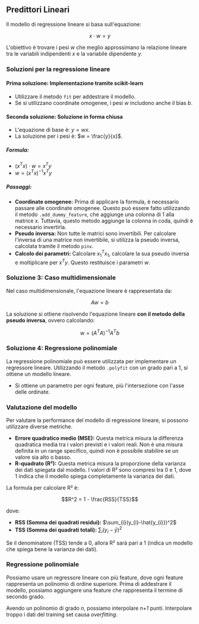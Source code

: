 ## Predittori Lineari

Il modello di regressione lineare si basa sull'equazione:

$$x \cdot w = y$$

L'obiettivo è trovare i pesi $w$ che meglio approssimano la relazione lineare tra le variabili indipendenti $x$ e la variabile dipendente $y$.

### Soluzioni per la regressione lineare

#### Prima soluzione: Implementazione tramite scikit-learn

* Utilizzare il metodo `fit` per addestrare il modello.
* Se si utilizzano coordinate omogenee, i pesi $w$ includono anche il bias $b$.

#### Seconda soluzione: Soluzione in forma chiusa

* L'equazione di base è: $y = wx$.
* La soluzione per i pesi è: $w = \frac{y}{x}$.

##### Formula:

* $(x^T x) \cdot w = x^T y$
* $w = (x^T x)^{-1} x^T y$

##### Passaggi:

- **Coordinate omogenee:** Prima di applicare la formula, è necessario passare alle coordinate omogenee. Questo può essere fatto utilizzando il metodo `.add_dummy_feature`, che aggiunge una colonna di 1 alla matrice $x$. Tuttavia, questo metodo aggiunge la colonna in coda, quindi è necessario invertirla.
- **Pseudo inversa:** Non tutte le matrici sono invertibili. Per calcolare l'inversa di una matrice non invertibile, si utilizza la pseudo inversa, calcolata tramite il metodo `pinv`.
- **Calcolo dei parametri:** Calcolare $x_1^T x_1$, calcolare la sua pseudo inversa e moltiplicare per $x^T y$. Questo restituisce i parametri $w$.

### Soluzione 3: Caso multidimensionale

Nel caso multidimensionale, l'equazione lineare è rappresentata da:

$$Aw = b$$

La soluzione si ottiene risolvendo l'equazione lineare **con il metodo della pseudo inversa**, ovvero calcolando:

$$w = (A^T A)^{-1} A^T b$$

### Soluzione 4: Regressione polinomiale

La regressione polinomiale può essere utilizzata per implementare un regressore lineare. Utilizzando il metodo `.polyfit` con un grado pari a 1, si ottiene un modello lineare.

* Si ottiene un parametro per ogni feature, più l'intersezione con l'asse delle ordinate.

### Valutazione del modello

Per valutare la performance del modello di regressione lineare, si possono utilizzare diverse metriche.

* **Errore quadratico medio (MSE):** Questa metrica misura la differenza quadratica media tra i valori previsti e i valori reali. Non è una misura definita in un range specifico, quindi non è possibile stabilire se un valore sia alto o basso.
* **R-quadrato (R²):** Questa metrica misura la proporzione della varianza dei dati spiegata dal modello. I valori di R² sono compresi tra 0 e 1, dove 1 indica che il modello spiega completamente la varianza dei dati.

La formula per calcolare R² è:

$$R^2 = 1 - \frac{RSS}{TSS}$$

dove:

* **RSS (Somma dei quadrati residui):** $\sum_{i}(y_{i}-\hat{y_{i}})^2$
* **TSS (Somma dei quadrati totali):** $\sum_{i}(y_{i}-\bar{y})^2$

Se il denominatore (TSS) tende a 0, allora R² sarà pari a 1 (indica un modello che spiega bene la varianza dei dati).

### Regressione polinomiale

Possiamo usare un regressore lineare con più feature, dove ogni feature rappresenta un polinomio di ordine superiore. Prima di addestrare il modello, possiamo aggiungere una feature che rappresenta il termine di secondo grado.

Avendo un polinomio di grado *n*, possiamo interpolare *n+1* punti. Interpolare troppo i dati del training set causa *overfitting*.

